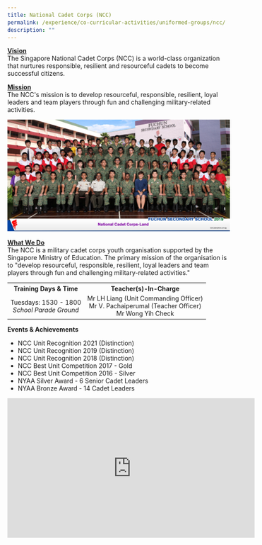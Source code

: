 ```yaml
---
title: National Cadet Corps (NCC)
permalink: /experience/co-curricular-activities/uniformed-groups/ncc/
description: ""
---
```

<p><strong><u>Vision<br /></u></strong>The Singapore National Cadet Corps (NCC) is a world-class organization that nurtures responsible, resilient and resourceful cadets to become successful citizens.</p>
<p><strong><u>Mission<br /></u></strong>The NCC's mission is to develop resourceful, responsible, resilient, loyal leaders and team players through fun and challenging military-related activities.</p>
<img src="/images/ncc.jpeg">
<p><strong><u>What We Do<br /></u></strong>The NCC is a military cadet corps youth organisation supported by the Singapore Ministry of Education. The primary mission of the organisation is to "develop resourceful, responsible, resilient, loyal leaders and team players through fun and challenging military-related activities."</p>
<table>
<tbody>
<tr>
<th style="text-align: center;">Training Days &amp; Time</th>
<th style="text-align: center;">Teacher(s)-In-Charge</th>
</tr>
<tr>
<td style="text-align: center;">
<div>Tuesdays: 1530 - 1800</div>
<div><em>School Parade Ground</em></div>
</td>
<td style="text-align: center;">
<div>Mr LH Liang&nbsp;(Unit Commanding Officer)</div>
<div>Mr V. Pachaiperumal&nbsp;(Teacher Officer)</div>
<div>Mr Wong Yih Check</div>
</td>
</tr>
</tbody>
</table>
<p><strong>Events &amp; Achievements</strong></p>
<ul>
<li>NCC Unit Recognition 2021 (Distinction)</li>
<li>NCC Unit Recognition 2019 (Distinction)</li>
<li>NCC Unit Recognition 2018 (Distinction)</li>
<li>NCC Best Unit Competition 2017 - Gold</li>
<li>NCC Best Unit Competition 2016 - Silver</li>
<li>NYAA Silver Award - 6 Senior Cadet Leaders</li>
<li>NYAA Bronze Award - 14 Cadet Leaders</li>
</ul>
<iframe width="560" height="315" src="https://www.youtube-nocookie.com/embed/yRawll91TKs" title="YouTube video player" frameborder="0" allow="accelerometer; autoplay; clipboard-write; encrypted-media; gyroscope; picture-in-picture; web-share" allowfullscreen></iframe>